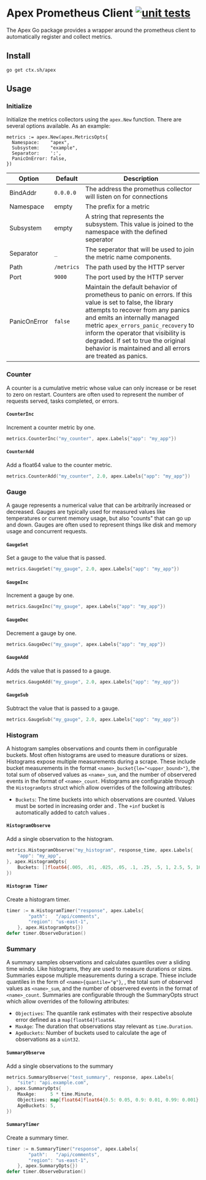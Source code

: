 # Apex Prometheus Client [![unit tests](https://github.com/ctxswitch/apex-go/actions/workflows/test.yml/badge.svg)](https://github.com/ctxswitch/apex-go/actions/workflows/test.yml)

The Apex Go package provides a wrapper around the prometheus client to automatically register and collect metrics.

## Install

```
go get ctx.sh/apex
```

## Usage

### Initialize

Initialize the metrics collectors using the `apex.New` function.  There are several options available.  As an example:
```golang
metrics := apex.New(apex.MetricsOpts{
  Namespace:    "apex",
  Subsystem:    "example",
  Separator:    ':',
  PanicOnError: false,
})
```

| Option | Default | Description |
|--------|---------|-------------|
| BindAddr | `0.0.0.0` | The address the promethus collector will listen on for connections |
| Namespace | empty | The prefix for a metric |
| Subsystem | empty | A string that represents the subsystem.  This value is joined to the namespace with the defined seperator |
| Separator | `_` | The seperator that will be used to join the metric name components. |
| Path | `/metrics` | The path used by the HTTP server |
| Port | `9000` | The port used by the HTTP server |
| PanicOnError | `false` | Maintain the default behavior of prometheus to panic on errors.  If this value is set to false, the library attempts to recover from any panics and emits an internally managed metric `apex_errors_panic_recovery` to inform the operator that visibility is degraded.  If set to true the original behavior is maintained and all errors are treated as panics. |  

### Counter

A counter is a cumulative metric whose value can only increase or be reset to zero on restart. Counters are often used to represent the number of requests served, tasks completed, or errors.

#### `CounterInc`

Increment a counter metric by one.

```go
metrics.CounterInc("my_counter", apex.Labels{"app": "my_app"})
```

#### `CounterAdd`

Add a float64 value to the counter metric. 

```go
metrics.CounterAdd("my_counter", 2.0, apex.Labels{"app": "my_app"})
```

### Gauge

A gauge represents a numerical value that can be arbitrarily increased or decreased.  Gauges are typically used for measured values like temperatures or current memory usage, but also "counts" that can go up and down.  Gauges are often used to represent things like disk and memory usage and concurrent requests. 

#### `GaugeSet`

Set a gauge to the value that is passed.

```go
metrics.GaugeSet("my_gauge", 2.0, apex.Labels{"app": "my_app"})
```

#### `GaugeInc`

Increment a gauge by one.

```go
metrics.GaugeInc("my_gauge", apex.Labels{"app": "my_app"})
```

#### `GaugeDec`

Decrement a gauge by one.

```go
metrics.GaugeDec("my_gauge", apex.Labels{"app": "my_app"})
```

#### `GaugeAdd`

Adds the value that is passed to a gauge.

```go
metrics.GaugeAdd("my_gauge", 2.0, apex.Labels{"app": "my_app"})
```

#### `GaugeSub`

Subtract the value that is passed to a gauge.

```go
metrics.GaugeSub("my_gauge", 2.0, apex.Labels{"app": "my_app"})
```

### Histogram

A histogram samples observations and counts them in configurable buckets. Most often histograms are used to measure durations or sizes.  Histograms expose multiple measurements during a scrape.  These include bucket measurements in the format `<name>_bucket{le="<upper_bound>"}`, the total sum of observed values as `<name>_sum`, and the number of observered events in the format of `<name>_count`.  Histograms are configurable through the `HistogramOpts` struct which allow overrides of the following attributes:

* `Buckets`: The time buckets into which observations are counted.  Values must be sorted in increasing order and .  The `+inf` bucket is automatically added to catch values .

#### `HistogramObserve`

Add a single observation to the histogram.

```go
metrics.HistogramObserve("my_histogram", response_time, apex.Labels{
	"app": "my_app",
}, apex.HistogramOpts{
	Buckets: []float64{.005, .01, .025, .05, .1, .25, .5, 1, 2.5, 5, 10},
})
```

#### `Histogram Timer`

Create a histogram timer. 

```go
timer := m.HistogramTimer("response", apex.Labels{
		"path":   "/api/comments",
		"region": "us-east-1",
	}, apex.HistogramOpts{})
defer timer.ObserveDuration()
```

### Summary

A summary samples observations and calculates quantiles over a sliding time windo.  Like histograms, they are used to measure durations or sizes.  Summaries expose multiple measurements during a scrape.  Thiese include quantiles in the form of `<name>{quantile="φ"}`, , the total sum of observed values as `<name>_sum`, and the number of observered events in the format of `<name>_count`.  Summaries are configurable through the SummaryOpts struct which allow overrides of the following attributes:

* `Objectives`: The quantile rank estimates with their respective absolute error defined as a `map[float64]float64`.
* `MaxAge`: The duration that observations stay relevant as `time.Duration`.
* `AgeBuckets`: Number of buckets used to calculate the age of observations as a `uint32`.

#### `SummaryObserve`

Add a single observations to the summary

```go
metrics.SummaryObserve("test_summary", response, apex.Labels{
	"site": "api.example.com",
}, apex.SummaryOpts{
	MaxAge:     5 * time.Minute,
	Objectives: map[float64]float64{0.5: 0.05, 0.9: 0.01, 0.99: 0.001},
	AgeBuckets: 5,
})
```

#### `SummaryTimer`

Create a summary timer. 

```go
timer := m.SummaryTimer("response", apex.Labels{
		"path":   "/api/comments",
		"region": "us-east-1",
	}, apex.SummaryOpts{})
defer timer.ObserveDuration()
```
